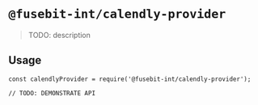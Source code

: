 # `@fusebit-int/calendly-provider`

> TODO: description

## Usage

```
const calendlyProvider = require('@fusebit-int/calendly-provider');

// TODO: DEMONSTRATE API
```
